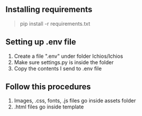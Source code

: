 ## Installing requirements ##
> pip install -r requirements.txt

## Setting up .env file ##
1. Create a file ".env" under folder Ichios/Ichios
2. Make sure settings.py is inside the folder
3. Copy the contents I send to .env file

## Follow this procedures
1. Images, .css, fonts, .js files go inside assets folder
2. .html files go inside template